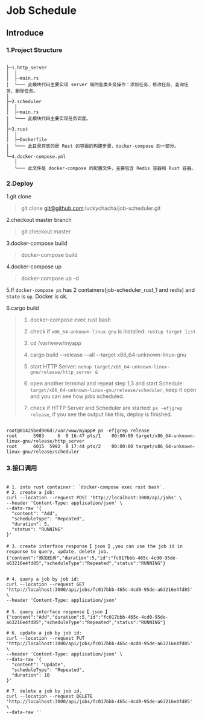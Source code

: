 # Job Schedule

## Introduce

### 1.Project Structure

```shell

├─1.http_server
│  │
│  ├─main.rs
│  └─── 此模块代码主要实现 server 端的各类业务操作：添加任务、修改任务、查询任务、删除任务。      
│        
├─2.scheduler
│  │  
│  ├─main.rs
│  └─── 此模块代码主要实现任务调度。 
│
├─3.rust
│  │  
│  ├─Dockerfile
│  └─── 此目录存放的是 Rust 的容器的构建步骤，docker-compose 的一部分。        
│         
└─4.docker-compose.yml
   │     
   └─── 此文件是 docker-compose 的配置文件，主要包含 Redis 容器和 Rust 容器。
```

### 2.Deploy

1.git clone

> git clone git@github.com:luckychacha/job-scheduler.git

2.checkout master branch

> git checkout master

3.docker-compose build

> docker-compose build

4.docker-compose up

> docker-compose up -d

5.If `docker-compose ps` has 2 containers(job-scheduler_rust_1 and redis) and `State` is `up`. Docker is ok.

6.cargo build

> 1. docker-compose exec rust bash
> 
> 2. check if `x86_64-unknown-linux-gnu` is installed: `rustup target list` 
> 
> 3. cd /var/www/myapp
> 
> 4. cargo build --release --all --target x86_64-unknown-linux-gnu
> 
> 5. start HTTP Server: `nohup target/x86_64-unknown-linux-gnu/release/http_server &`
> 
> 6. open another terminal and repeat step 1,3 and start Schedule: `target/x86_64-unknown-linux-gnu/release/scheduler`, keep it open and you can see how jobs scheduled.
> 
> 7. check if HTTP Server and Scheduler are started: `ps -ef|grep release`, if you see the output like this, deploy is finished.
>

``` shell

root@01425bed986d:/var/www/myapp# ps -ef|grep release
root      5983     6  0 16:47 pts/1    00:00:00 target/x86_64-unknown-linux-gnu/release/http_server
root      6015  5992  0 17:44 pts/2    00:00:00 target/x86_64-unknown-linux-gnu/release/scheduler

```


### 3.接口调用

```shell

# 1. into rust container： `docker-compose exec rust bash`.
# 2. create a job:
curl --location --request POST 'http://localhost:3000/api/jobs' \
--header 'Content-Type: application/json' \
--data-raw '{
  "content": "Add",
  "scheduleType": "Repeated",
  "duration": 5,
  "status": "RUNNING"
}'

# 3. create interface response【 json 】,you can use the job id in response to query, update, delete job.
{"content":"添加任务","duration":5,"id":"fc017bbb-465c-4cd0-95de-a63216e4fd85","scheduleType":"Repeated","status":"RUNNING"}


# 4. query a job by job id:
curl --location --request GET 'http://localhost:3000/api/jobs/fc017bbb-465c-4cd0-95de-a63216e4fd85' \
--header 'Content-Type: application/json'

# 5. query interface response【 json 】
{"content":"Add","duration":5,"id":"fc017bbb-465c-4cd0-95de-a63216e4fd85","scheduleType":"Repeated","status":"RUNNING"}

# 6. update a job by job id:
curl --location --request PUT 'http://localhost:3000/api/jobs/fc017bbb-465c-4cd0-95de-a63216e4fd85' \
--header 'Content-Type: application/json' \
--data-raw '{
  "content": "Update",
  "scheduleType": "Repeated",
  "duration": 10
}'

# 7. delete a job by job id.
curl --location --request DELETE 'http://localhost:3000/api/jobs/fc017bbb-465c-4cd0-95de-a63216e4fd85' \
--data-raw ''

```